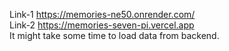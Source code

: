 Link-1 https://memories-ne50.onrender.com/ <br>
Link-2 https://memories-seven-pi.vercel.app <br>
It might take some time to load data from backend.
